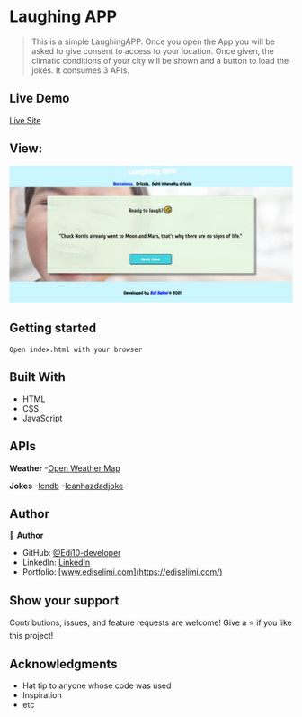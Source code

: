 # Laughing APP

> This is a simple LaughingAPP.
Once you open the App you will be asked to give consent to access to your location.
Once given, the climatic conditions of your city will be shown and a button to load the jokes.
It consumes 3 APIs.


## Live Demo

[Live Site](https://laughingapp.netlify.app/)


## View:

![Image](./img/example.png)


## Getting started

```
Open index.html with your browser
```


## Built With

- HTML
- CSS
- JavaScript


## APIs

**Weather**
-[Open Weather Map](https://openweathermap.org/)

**Jokes**
-[Icndb](http://www.icndb.com/)
-[Icanhazdadjoke](https://icanhazdadjoke.com/)


## Author

👤 **Author**
- GitHub: [@Edi10-developer](https://github.com/Edi10-developer)
- LinkedIn: [LinkedIn](https://www.linkedin.com/in/edi-selimi-856671173/?locale=en_US)
- Portfolio: [www.ediselimi.com](https://ediselimi.com/)


## Show your support

Contributions, issues, and feature requests are welcome!
Give a ⭐️ if you like this project!

## Acknowledgments

- Hat tip to anyone whose code was used
- Inspiration
- etc

